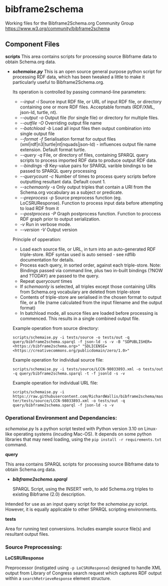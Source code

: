 # bibframe2schema
Working files for the Bibframe2Schema.org Community Group <https://www.w3.org/community/bibframe2schema>


## **Component Files**

**scripts**
This area contains scripts for processing source Bibframe data to obtain Schema.org data.

* ***schemaise.py***
  This is an open source general purpose python script for processing RDF data, which has been tweaked a little to make it particularly useful to Bibframe2Schema.org.
  
  Its operation is controlled by passing command-line parameters:
  
  * *--input* *-i* Source input RDF file, or URL of input RDF file, or directory containing one or more RDF files. Acceptable formats (RDF/XML, json-ld, turtle, nt).
  * *--output* *-o* Output file (for single file) or directory for multiple files. 
  * *--outfile* *-O* Overriding output file name
  * *--batchload* *-b* Load all input files then output combination into single output file
  * *--format* *-f* Serialisation format for output files (xml|rdf|n3|turtle|nt|nquads|json-ld) - influences output file name extension. Default format turtle.
  * *--query* *-q* File, or directory of files, containing SPARQL query scripts to process imported RDF data to produce output RDF data.
  * *--bindings* *-B* Key-value pairs for SPARQL varible bindings to be passed to SPARQL query processing
  * *--querycount* *-c* Number of times to process query scripts before outputting resultant data. Default count 1.
  * *--schemaonly* *-s* Only output triples that contain a URI from the Schema.org vocabulary as a subject or predicate.
  * *--preprocess* *-p* Source preprocess function (eg. LoCSRUResponse).  Function to process input data before attempting to load 
  RDF from it
  * *--postprocess* *-P* Graph postprocess function.  Function to proccess RDF graph prior to output serialization.
  * *-v* Run in verbose mode.
  * *--version* *-V* Output version
  
  Principle of opperation:
  * Load each source file, or URL, in turn into an auto-generated RDF triple-store.  RDF syntax used is auto sensed - see rdflib documentation for details.
  * Process each query, in sorted order, against each triple-store. Note: Bindings passed via command line, plus two in-built bindings (?NOW and ?TODAY) are passed to the query.
  * Repeat *querycount* times
  * If *schemaonly* is selected, all triples except those containing URIs from Schema.org vocabulary are deleted from triple-store
  * Contents of triple-store are serialised in the chosen format to output file, or a file (name calculated from the input filename and the output format)
  * In batchload mode, all source files are loaded before processing is commenced.  This results in a single combined output file.
  
  
  Example operation from source directory:
   
   ```scripts/schemaise.py -i tests/source -o tests/out -q query/bibframe2schema.sparql -f json-ld -s -v -B "SDPUBLISHER=<https://bibframe2schema.org>" "SDLICENSE=<https://creativecommons.org/publicdomain/zero/1.0>"```
  
  Example operation  for individual source file:
   
   ```scripts/schemaise.py -i tests/source/LCCN-98033893.xml -o tests/out -q query/bibframe2schema.sparql -t -f jsonld -s -v```
  
  Example operation  for individual URL file:
    
    ```scripts/schemaise.py -i https://raw.githubusercontent.com/RichardWallis/bibframe2schema/master/tests/source/LCCN-98033893.xml -o tests/out -q query/bibframe2schema.sparql -f json-ld -s -v```

### Operational Environment and Dependancies:
  
  *schemaise.py* Is a python script tested with Python version 3.10 on Linux-like operating systems (incuding Mac-OS).  It depends on some python libraries that may need loading, using the ```pip install -r requirements.txt``` command. 
  
**query**

This area contains SPARQL scripts for processing source Bibframe data to obtain Schema.org data.

* ***bibframe2schema.sparql***

  SPARQL Script, using the INSERT verb, to add Schema.org triples to existing Bibframe (2.0) description.

Intended for use as an input query script for the *schemaise.py* script.  However, it is equally applicable to other SPARQL scripting environments.

**tests**

Area for running test conversions.  Includes example source file(s) and resultant output files.

### Source Preprocessing:
 
 **LoCSRUResponse**

Preprocessor (instigated using ```-p LoCSRUResponse```) designed to handle XML output from Library of Congress search request which captures RDF output within a ```searchRetrieveResponse``` element structure. 






